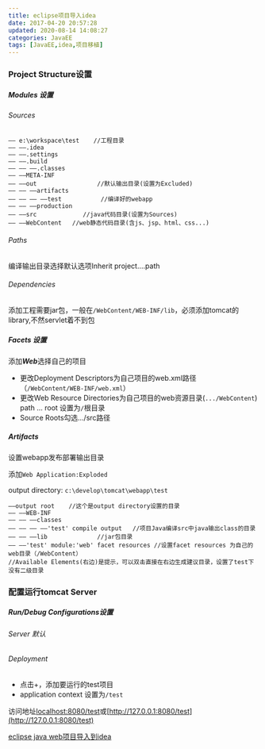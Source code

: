 ```yaml
---
title: eclipse项目导入idea
date: 2017-04-20 20:57:28
updated: 2020-08-14 14:08:27
categories: JavaEE
tags: [JavaEE,idea,项目移植]
---
```


###  Project Structure设置

##### Modules 设置

###### Sources

```
—— e:\workspace\test    //工程目录
—— ——.idea
—— ——.settings
—— ——.build
—— —— ——.classes
—— ——META-INF
—— ——out                 //默认输出目录(设置为Excluded)
—— —— ——artifacts
—— —— —— ——test           //编译好的webapp
—— —— ——production
—— ——src             //java代码目录(设置为Sources)
—— ——WebContent   //web静态代码目录(含js、jsp、html、css...)
```

###### Paths

编译输出目录选择默认选项Inherit project....path

###### Dependencies

添加工程需要jar包，一般在`/WebContent/WEB-INF/lib`，必须添加tomcat的library,不然servlet着不到包

##### Facets 设置

添加***Web***选择自己的项目

* 更改Deployment Descriptors为自己项目的web.xml路径（`/WebContent/WEB-INF/web.xml`）
* 更改Web Resource Directories为自己项目的web资源目录(`.../WebContent`)  path ... root 设置为`/`根目录
* Source Roots勾选.../src路径

##### Artifacts

设置webapp发布部署输出目录

 添加`Web Application:Exploded`

output directory: `c:\develop\tomcat\webapp\test`

```
——output root    //这个是output directory设置的目录
—— ——WEB-INF
—— —— ——classes
—— —— —— ——'test' compile output   //项目Java编译src中java输出class的目录
—— —— ——lib              //jar包目录
—— ——'test' module:'web' facet resources //设置facet resources 为自己的web目录（/WebContent）
//Available Elements(右边)是提示，可以双击直接在右边生成建议目录，设置了test下没有二级目录
```

### 配置运行tomcat Server

##### Run/Debug Configurations设置

###### Server 默认

###### Deployment   

* 点击+，添加要运行的test项目
* application context 设置为`/test`

访问地址[localhost:8080/test](localhost:8080/test)或[http://127.0.0.1:8080/test](http://127.0.0.1:8080/test)

[eclipse java web项目导入到idea](http://jingyan.baidu.com/article/ca41422f2145641eae99edb9.html)